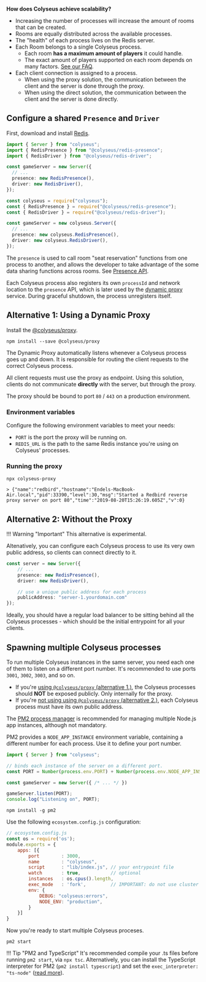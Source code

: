 **How does Colyseus achieve scalability?**

- Increasing the number of processes will increase the amount of rooms that can be created.
- Rooms are equally distributed across the available processes.
- The "health" of each process lives on the Redis server.
- Each Room belongs to a single Colyseus process.
    - Each room **has a maximum amount of players** it could handle.
    - The exact amount of players supported on each room depends on many factors. [See our FAQ](/colyseus/faq/#how-many-ccu-a-colyseus-server-can-handle).
- Each client connection is assigned to a process.
    - When using the proxy solution, the communication between the client and the server is done through the proxy.
    - When using the direct solution, the communication between the client and the server is done directly.

## Configure a shared `Presence` and `Driver`

First, download and install [Redis](https://redis.io/topics/quickstart).

```typescript fct_label="TypeScript"
import { Server } from "colyseus";
import { RedisPresence } from "@colyseus/redis-presence";
import { RedisDriver } from "@colyseus/redis-driver";

const gameServer = new Server({
  // ...
  presence: new RedisPresence(),
  driver: new RedisDriver(),
});
```

```typescript fct_label="JavaScript"
const colyseus = require("colyseus");
const { RedisPresence } = require("@colyseus/redis-presence");
const { RedisDriver } = require("@colyseus/redis-driver");

const gameServer = new colyseus.Server({
  // ...
  presence: new colyseus.RedisPresence(),
  driver: new colyseus.RedisDriver(),
});
```

The `presence` is used to call room "seat reservation" functions from one process to another, and allows the developer to take advantage of the some data sharing functions across rooms. See [Presence API](/server/presence/#api).

Each Colyseus process also registers its own `processId` and network location to the `presence` API, which is later used by the [dynamic proxy](#dynamic-proxy) service. During graceful shutdown, the process unregisters itself.

## Alternative 1: Using a Dynamic Proxy

Install the [@colyseus/proxy](https://github.com/colyseus/proxy).

```
npm install --save @colyseus/proxy
```

The Dynamic Proxy automatically listens whenever a Colyseus process goes up and down. It is responsible for routing the client requests to the correct Colyseus process.

All client requests must use the proxy as endpoint. Using this solution, clients do not communicate **directly** with the server, but through the proxy.

The proxy should be bound to port `80` / `443` on a production environment.

### Environment variables

Configure the following environment variables to meet your needs:

- `PORT` is the port the proxy will be running on.
- `REDIS_URL` is the path to the same Redis instance you're using on Colyseus' processes.

### Running the proxy

```
npx colyseus-proxy

> {"name":"redbird","hostname":"Endels-MacBook-Air.local","pid":33390,"level":30,"msg":"Started a Redbird reverse proxy server on port 80","time":"2019-08-20T15:26:19.605Z","v":0}
```

## Alternative 2: Without the Proxy

!!! Warning "Important"
    This alternative is experimental.

Altenatively, you can configure each Colyseus process to use its very own public address, so clients can connect directly to it.

```typescript
const server = new Server({
    // ...
    presence: new RedisPresence(),
    driver: new RedisDriver(),

    // use a unique public address for each process
    publicAddress: "server-1.yourdomain.com"
});
```

Ideally, you should have a regular load balancer to be sitting behind all the Colyseus processes - which should be the initial entrypoint for all your clients.

## Spawning multiple Colyseus processes

To run multiple Colyseus instances in the same server, you need each one of them to listen on a different port number. It's recommended to use ports `3001`, `3002`, `3003`, and so on.

- If you're [using `@colyseus/proxy` (alternative 1.)](#alternative-1-using-a-dynamic-proxy), the Colyseus processes should **NOT** be exposed publicly. Only internally for the proxy.
- If you're [not using using `@colyseus/proxy` (alternative 2.)](#alternative-2-without-the-proxy), each Colyseus process must have its own public address.

The [PM2 process manager](http://pm2.keymetrics.io/) is recommended for managing multiple Node.js app instances, although not mandatory.

PM2 provides a `NODE_APP_INSTANCE` environment variable, containing a different number for each process. Use it to define your port number.

```typescript
import { Server } from "colyseus";

// binds each instance of the server on a different port.
const PORT = Number(process.env.PORT) + Number(process.env.NODE_APP_INSTANCE);

const gameServer = new Server({ /* ... */ })

gameServer.listen(PORT);
console.log("Listening on", PORT);
```

```
npm install -g pm2
```

Use the following `ecosystem.config.js` configuration:

```javascript
// ecosystem.config.js
const os = require('os');
module.exports = {
    apps: [{
        port        : 3000,
        name        : "colyseus",
        script      : "lib/index.js", // your entrypoint file
        watch       : true,           // optional
        instances   : os.cpus().length,
        exec_mode   : 'fork',         // IMPORTANT: do not use cluster mode.
        env: {
            DEBUG: "colyseus:errors",
            NODE_ENV: "production",
        }
    }]
}
```

Now you're ready to start multiple Colyseus proceses.

```
pm2 start
```

!!! Tip "PM2 and TypeScript"
    It's recommended compile your .ts files before running `pm2 start`, via `npx tsc`. Alternatively, you can install the TypeScript interpreter for PM2 (`pm2 install typescript`) and set the `exec_interpreter: "ts-node"` ([read more](http://pm2.keymetrics.io/docs/tutorials/using-transpilers-with-pm2)).